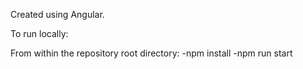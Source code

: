 Created using Angular. 

To run locally: 

From within the repository root directory:
-npm install 
-npm run start 